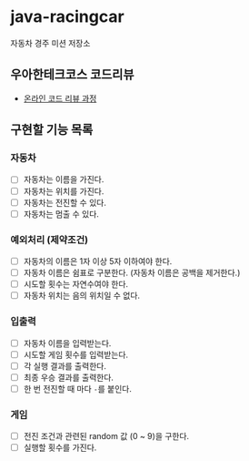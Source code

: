 # java-racingcar

자동차 경주 미션 저장소

## 우아한테크코스 코드리뷰

- [온라인 코드 리뷰 과정](https://github.com/woowacourse/woowacourse-docs/blob/master/maincourse/README.md)

## 구현할 기능 목록
### 자동차
- [ ] 자동차는 이름을 가진다.
- [ ] 자동차는 위치를 가진다.
- [ ] 자동차는 전진할 수 있다.
- [ ] 자동차는 멈출 수 있다.
### 예외처리 (제약조건)
- [ ] 자동차의 이름은 1자 이상 5자 이하여야 한다.
- [ ] 자동차 이름은 쉼표로 구분한다. (자동차 이름은 공백을 제거한다.)
- [ ] 시도할 횟수는 자연수여야 한다.
- [ ] 자동차 위치는 음의 위치일 수 없다.
### 입출력
- [ ] 자동차 이름을 입력받는다.
- [ ] 시도할 게임 횟수를 입력받는다.
- [ ] 각 실행 결과를 출력한다.
- [ ] 최종 우승 결과를 출력한다.
- [ ] 한 번 전진할 때 마다 `-`를 붙인다.
### 게임
- [ ] 전진 조건과 관련된 random 값 (0 ~ 9)을 구한다.
- [ ] 실행할 횟수를 가진다.